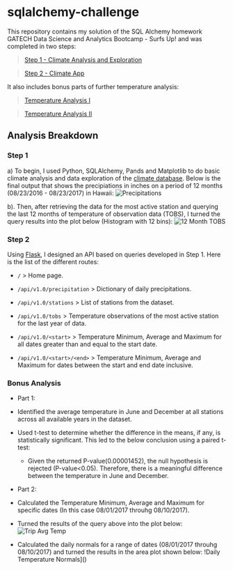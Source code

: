 # sqlalchemy-challenge

This repository contains my solution of the SQL Alchemy homework GATECH Data Science and Analytics Bootcamp  - Surfs Up! and was completed in two steps:

> [Step 1 - Climate Analysis and Exploration](https://github.com/NazihZaz/sqlalchemy-challenge/blob/main/climate_starter.ipynb)

> [Step 2 - Climate App](https://github.com/NazihZaz/sqlalchemy-challenge/blob/main/app.py)

It also includes bonus parts of further temperature analysis:

> [Temperature Analysis I](https://github.com/NazihZaz/sqlalchemy-challenge/blob/main/temp_analysis_bonus_1_starter.ipynb)

> [Temperature Analysis II](https://github.com/NazihZaz/sqlalchemy-challenge/blob/main/temp_analysis_bonus_2_starter.ipynb)

## Analysis Breakdown

### Step 1	

a) To begin, I used Python, SQLAlchemy, Pands and Matplotlib  to do basic climate analysis and data exploration of the [climate database](https://github.com/NazihZaz/sqlalchemy-challenge/blob/main/Resources/hawaii.sqlite). Below is the final output that shows the precipiations in inches on a period of 12 months (08/23/2016 - 08/23/2017) in Hawaii:
![Precipitations](https://github.com/NazihZaz/sqlalchemy-challenge/blob/main/Images/PRCP.png)

b). Then, after retrieving the data for the most active station and querying the last 12 months of temperature of observation data (TOBS), I turned the query results into the plot below (Histogram with 12 bins):
![12 Month TOBS](https://github.com/NazihZaz/sqlalchemy-challenge/tree/main/Images)

### Step 2

Using [Flask](https://github.com/NazihZaz/sqlalchemy-challenge/blob/main/app.py), I designed an API based on queries developed in Step 1.
Here is the list of the different routes:

* `/` > Home page.

* `/api/v1.0/precipitation` > Dictionary of daily precipitations.

* `/api/v1.0/stations` > List of stations from the dataset.

* `/api/v1.0/tobs` > Temperature observations of the most active station for the last year of data.

* `/api/v1.0/<start>` > Temperature Minimum, Average and Maximum for all dates greater than and equal to the start date.

* `/api/v1.0/<start>/<end>` > Temperature Minimum, Average and Maximum for dates between the start and end date inclusive.

### Bonus Analysis

* Part 1:
- Identified the average temperature in June and December at all stations across all available years in the dataset.
- Used t-test to determine whether the difference in the means, if any, is statistically significant. This led to the below conclusion using a paired t-test:

	+ Given the returned P-value(0.00001452), the null hypothesis is rejected (P-value<0.05). Therefore, there is a meaningful difference between the temperature in 	June and December.

* Part 2:
- Calculated the Temperature Minimum, Average and Maximum for specific dates (In this case 08/01/2017 throuhg 08/10/2017).
- Turned the results of the query above into the plot below:
![Trip Avg Temp]()

- Calculated the daily normals for a range of dates (08/01/2017 throuhg 08/10/2017) and turned the results in the area plot shown below:
!Daily Temperature Normals]()

